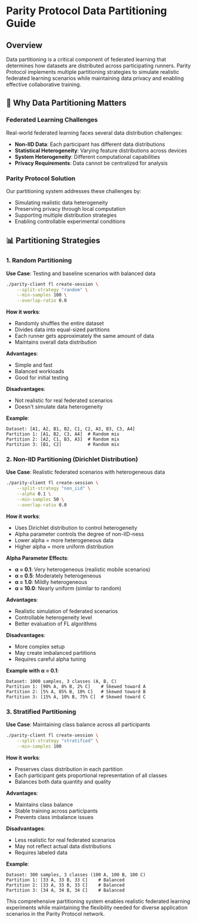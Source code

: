 # Parity Protocol Data Partitioning Guide

## Overview

Data partitioning is a critical component of federated learning that determines how datasets are distributed across participating runners. Parity Protocol implements multiple partitioning strategies to simulate realistic federated learning scenarios while maintaining data privacy and enabling effective collaborative training.

## 🎯 Why Data Partitioning Matters

### Federated Learning Challenges

Real-world federated learning faces several data distribution challenges:

- **Non-IID Data**: Each participant has different data distributions
- **Statistical Heterogeneity**: Varying feature distributions across devices
- **System Heterogeneity**: Different computational capabilities
- **Privacy Requirements**: Data cannot be centralized for analysis

### Parity Protocol Solution

Our partitioning system addresses these challenges by:

- Simulating realistic data heterogeneity
- Preserving privacy through local computation
- Supporting multiple distribution strategies
- Enabling controllable experimental conditions

## 📊 Partitioning Strategies

### 1. Random Partitioning

**Use Case**: Testing and baseline scenarios with balanced data

```bash
./parity-client fl create-session \
    --split-strategy "random" \
    --min-samples 100 \
    --overlap-ratio 0.0
```

**How it works**:

- Randomly shuffles the entire dataset
- Divides data into equal-sized partitions
- Each runner gets approximately the same amount of data
- Maintains overall data distribution

**Advantages**:

- Simple and fast
- Balanced workloads
- Good for initial testing

**Disadvantages**:

- Not realistic for real federated scenarios
- Doesn't simulate data heterogeneity

**Example**:

```
Dataset: [A1, A2, B1, B2, C1, C2, A3, B3, C3, A4]
Partition 1: [A1, B2, C3, A4]  # Random mix
Partition 2: [A2, C1, B3, A3]  # Random mix
Partition 3: [B1, C2]          # Random mix
```

### 2. Non-IID Partitioning (Dirichlet Distribution)

**Use Case**: Realistic federated scenarios with heterogeneous data

```bash
./parity-client fl create-session \
    --split-strategy "non_iid" \
    --alpha 0.1 \
    --min-samples 50 \
    --overlap-ratio 0.0
```

**How it works**:

- Uses Dirichlet distribution to control heterogeneity
- Alpha parameter controls the degree of non-IID-ness
- Lower alpha = more heterogeneous data
- Higher alpha = more uniform distribution

**Alpha Parameter Effects**:

- **α = 0.1**: Very heterogeneous (realistic mobile scenarios)
- **α = 0.5**: Moderately heterogeneous
- **α = 1.0**: Mildly heterogeneous
- **α = 10.0**: Nearly uniform (similar to random)

**Advantages**:

- Realistic simulation of federated scenarios
- Controllable heterogeneity level
- Better evaluation of FL algorithms

**Disadvantages**:

- More complex setup
- May create imbalanced partitions
- Requires careful alpha tuning

**Example with α = 0.1**:

```
Dataset: 1000 samples, 3 classes (A, B, C)
Partition 1: [90% A, 8% B, 2% C]    # Skewed toward A
Partition 2: [5% A, 85% B, 10% C]   # Skewed toward B
Partition 3: [15% A, 10% B, 75% C]  # Skewed toward C
```

### 3. Stratified Partitioning

**Use Case**: Maintaining class balance across all participants

```bash
./parity-client fl create-session \
    --split-strategy "stratified" \
    --min-samples 100
```

**How it works**:

- Preserves class distribution in each partition
- Each participant gets proportional representation of all classes
- Balances both data quantity and quality

**Advantages**:

- Maintains class balance
- Stable training across participants
- Prevents class imbalance issues

**Disadvantages**:

- Less realistic for real federated scenarios
- May not reflect actual data distributions
- Requires labeled data

**Example**:

```
Dataset: 300 samples, 3 classes (100 A, 100 B, 100 C)
Partition 1: [33 A, 33 B, 33 C]    # Balanced
Partition 2: [33 A, 33 B, 33 C]    # Balanced
Partition 3: [34 A, 34 B, 34 C]    # Balanced
```

This comprehensive partitioning system enables realistic federated learning experiments while maintaining the flexibility needed for diverse application scenarios in the Parity Protocol network.
